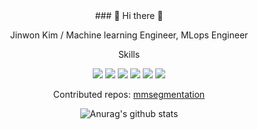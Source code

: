 <div align="center"> ### 👋 Hi there 👋

  
  Jinwon Kim / Machine learning Engineer, MLops Engineer
 
  Skills
  

  <img src="https://img.shields.io/badge/python-green?style=flat&logo=Python&logoColor=3776AB"/>
  <img src="https://img.shields.io/badge/PyTorch-blue?style=flat&logo=PyTorch&logoColor=EE4C2C"/>
  <img src="https://img.shields.io/badge/OpenCV-red?style=flat&logo=OpenCV&logoColor=5C3EE8"/>

  
  <img src="https://img.shields.io/badge/Argo-green?style=flat&logo=Argo&logoColor=EF7B4D"/>
  <img src="https://img.shields.io/badge/Kubernetes-green?style=flat&logo=Kubernetes&logoColor=326CE5"/>
  <img src="https://img.shields.io/badge/Docker-green?style=flat&logo=Docker&logoColor=#2496ED"/>



Contributed repos: [mmsegmentation](https://github.com/open-mmlab/mmsegmentation)

![Anurag's github stats](https://github-readme-stats.vercel.app/api?username=jinwonkim93&show_icons=true&theme=material-palenight)</div>

<!--
**jinwonkim93/jinwonkim93** is a ✨ _special_ ✨ repository because its `README.md` (this file) appears on your GitHub profile.

Here are some ideas to get you started:

- 🔭 I’m currently working on ...
- 🌱 I’m currently learning ...
- 👯 I’m looking to collaborate on ...
- 🤔 I’m looking for help with ...
- 💬 Ask me about ...
- 📫 How to reach me: ...
- 😄 Pronouns: ...
- ⚡ Fun fact: ...
-->
